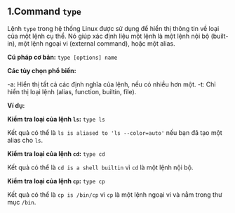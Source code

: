 ## 1.Command `type`
Lệnh `type` trong hệ thống Linux được sử dụng để hiển thị thông tin về loại của một lệnh cụ thể. Nó giúp xác định liệu một lệnh là một lệnh nội bộ (built-in), một lệnh ngoại vi (external command), hoặc một alias.

**Cú pháp cơ bản:** 
`type [options] name`

**Các tùy chọn phổ biến:** 

-a: Hiển thị tất cả các định nghĩa của lệnh, nếu có nhiều hơn một.
-t: Chỉ hiển thị loại lệnh (alias, function, builtin, file).

**Ví dụ:**

**Kiểm tra loại của lệnh `ls`:** `type ls`

Kết quả có thể là `ls is aliased to 'ls --color=auto'` nếu bạn đã tạo một alias cho `ls`.

**Kiểm tra loại của lệnh `cd`:** `type cd`

Kết quả có thể là `cd is a shell builtin` vì `cd` là một lệnh nội bộ.

**Kiểm tra loại của lệnh `cp`:** `type cp`

Kết quả có thể là `cp is /bin/cp` vì `cp` là một lệnh ngoại vi và nằm trong thư mục `/bin`.